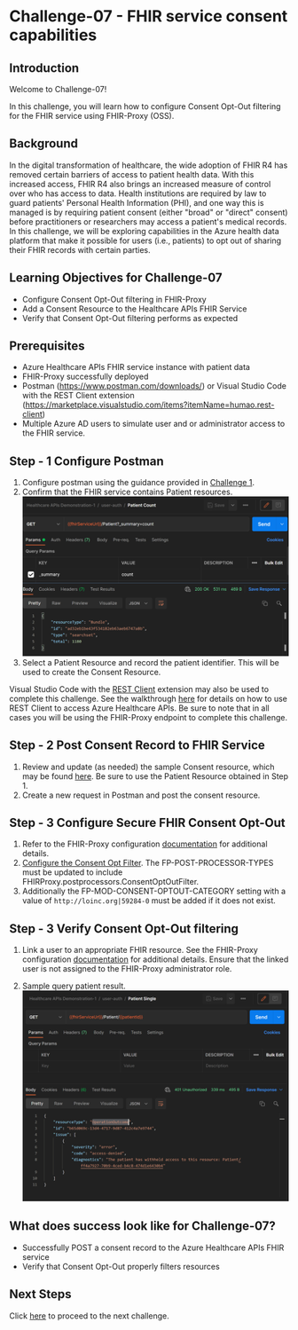 # Challenge-07 - FHIR service consent capabilities

## Introduction

Welcome to Challenge-07!

In this challenge, you will learn how to configure Consent Opt-Out filtering for the FHIR service using FHIR-Proxy (OSS).

## Background

In the digital transformation of healthcare, the wide adoption of FHIR R4 has removed certain barriers of access to patient health data. With this increased access, FHIR R4 also brings an increased measure of control over who has access to data. Health institutions are required by law to guard patients' Personal Health Information (PHI), and one way this is managed is by requiring patient consent (either "broad" or "direct" consent) before practitioners or researchers may access a patient's medical records. In this challenge, we will be exploring capabilities in the Azure health data platform that make it possible for users (i.e., patients) to opt out of sharing their FHIR records with certain parties.

## Learning Objectives for Challenge-07

+ Configure Consent Opt-Out filtering in FHIR-Proxy
+ Add a Consent Resource to the Healthcare APIs FHIR Service
+ Verify that Consent Opt-Out filtering performs as expected

## Prerequisites

+ Azure Healthcare APIs FHIR service instance with patient data
+ FHIR-Proxy successfully deployed
+ Postman (https://www.postman.com/downloads/) or Visual Studio Code with the REST Client extension (https://marketplace.visualstudio.com/items?itemName=humao.rest-client)
+ Multiple Azure AD users to simulate user and or administrator access to the FHIR service. 

## Step - 1 Configure Postman

1. Configure postman using the guidance provided in [Challenge 1](<../Challenge-01 - Deploy FHIR service (PaaS), FHIR-Proxy (OSS), and FHIR-Bulk Loader (OSS)/Readme.md>).
2. Confirm that the FHIR service contains Patient resources.
![Patient Resources](./images/patient-count-postman.png)
3. Select a Patient Resource and record the patient identifier. This will be used to create the Consent Resource.

Visual Studio Code with the [REST Client](https://marketplace.visualstudio.com/items?itemName=humao.rest-client) extension may also be used to complete this challenge. See the walkthrough [here](https://docs.microsoft.com/en-us/azure/healthcare-apis/fhir/using-rest-client) for details on how to use REST Client to access Azure Healthcare APIs. Be sure to note that in all cases you will be using the FHIR-Proxy endpoint to complete this challenge.

## Step - 2 Post Consent Record to FHIR Service

1. Review and update (as needed) the sample Consent resource, which may be found [here](./sample-data/consent-resource.json). Be sure to use the Patient Resource obtained in Step 1.
2. Create a new request in Postman and post the consent resource.

## Step - 3 Configure Secure FHIR Consent Opt-Out

1. Refer to the FHIR-Proxy configuration [documentation](https://github.com/microsoft/fhir-proxy/blob/main/docs/configuration.md) for additional details.
2. [Configure the Consent Opt Filter](https://github.com/microsoft/fhir-proxy/blob/main/docs/configuration.md). The FP-POST-PROCESSOR-TYPES must be updated to include FHIRProxy.postprocessors.ConsentOptOutFilter.
3. Additionally the FP-MOD-CONSENT-OPTOUT-CATEGORY setting with a value of `http://loinc.org|59284-0` must be added if it does not exist.

## Step - 3 Verify Consent Opt-Out filtering

1. Link a user to an appropriate FHIR resource. See the FHIR-Proxy configuration [documentation](https://github.com/microsoft/fhir-proxy/blob/main/docs/configuration.md) for additional details. Ensure that the linked user is not assigned to the FHIR-Proxy administrator role.

2. Sample query patient result.![Query patient](./images/ConsentOptOut-Withheld-2.png) 


## What does success look like for Challenge-07?

+ Successfully POST a consent record to the Azure Healthcare APIs FHIR service
+ Verify that Consent Opt-Out properly filters resources

## Next Steps

Click [here](<../Challenge-08 - DICOM/Readme.md>) to proceed to the next challenge.
